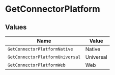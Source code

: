 # GetConnectorPlatform


## Values

| Name                            | Value                           |
| ------------------------------- | ------------------------------- |
| `GetConnectorPlatformNative`    | Native                          |
| `GetConnectorPlatformUniversal` | Universal                       |
| `GetConnectorPlatformWeb`       | Web                             |